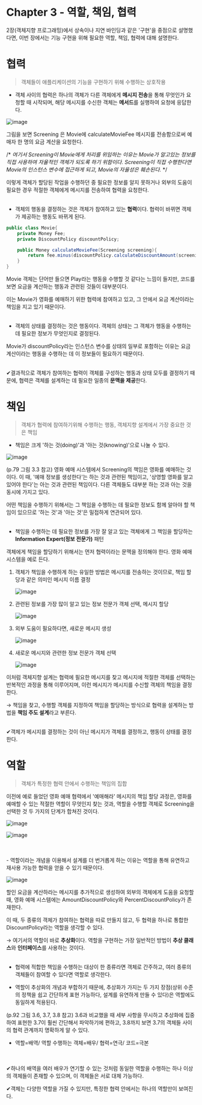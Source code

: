 # Chapter 3 - 역할, 책임, 협력

2장(객체지향 프로그래밍)에서 상속이나 지연 바인딩과 같은 '구현'을 중점으로 설명했다면, 이번 장에서는 기능 구현을 위해 필요한 역할, 책임, 협력에 대해 설명한다.

# 협력

> 객체들이 애플리케이션의 기능을 구현하기 위해 수행하는 상호작용

- 객체 사이의 협력은 하나의 객체가 다른 객체에게 **메시지 전송**을 통해 무엇인가 요청할 때 시작되며, 해당 메시지를 수신한 객체는 **메서드**를 실행하여 요청에 응답한다.

![image](https://user-images.githubusercontent.com/38847724/128625913-3f901ab5-1865-408f-87b3-7b9240639420.png)

 그림을 보면 Screening 은 Movie에 calculateMovieFee 메시지를 전송함으로써 예매자 한 명의 요금 계산을 요청한다.

 /* *여기서 Screening이 Movie에게 처리를 위임하는 이유는 Movie가 알고있는 정보를 직접 사용하여 자율적인 객체가 되도록 하기 위함이다. Screening이 직접 수행한다면 Movie의 인스턴스 변수에 접근하게 되고, Movie의 자율성은 훼손된다.* */

 이렇게 객체가 할당된 작업을 수행하던 중 필요한 정보를 알지 못하거나 외부의 도움이 필요한 경우 적절한 객체에게 메시지를 전송하여 협력을 요청한다.
</br>
</br>
- 객체의 행동을 결정하는 것은 객체가 참여하고 있는 **협력**이다. 협력이 바뀌면 객체가 제공하는 행동도 바뀌게 된다.

```java
public class Movie{
	private Money Fee;
	private DiscountPolicy discountPolicy;

	public Money calculateMovieFee(Screening screening){
		return fee.minus(discountPolicy.calculateDiscountAmount(screening));
	}
}
```

 Movie 객체는 단어만 들으면 Play라는 행동을 수행할 것 같다는 느낌이 들지만, 코드를 보면 요금을 계산하는 행동과 관련된 것들이 대부분이다.

 이는 Movie가 영화를 예매하기 위한 협력에 참여하고 있고, 그 안에서 요금 계산이라는 책임을 지고 있기 때문이다.
 </br>
</br>

- 객체의 상태를 결정하는 것은 행동이다. 객체의 상태는 그 객체가 행동을 수행하는 데 필요한 정보가 무엇인지로 결정된다.

 Movie가 discountPolicy라는 인스턴스 변수를 상태의 일부로 포함하는 이유는 요금 계산이라는 행동을 수행하는 데 이 정보들이 필요하기 때문이다.
 </br>
</br>

✔결과적으로 객체가 참여하는 협력이 객체를 구성하는 행동과 상태 모두를 결정하기 때문에, 협력은 객체를 설계하는 데 필요한 일종의 **문맥을 제공**한다.

# 책임

> 객체가 협력에 참여하기위해 수행하는 행동, 객체지향 설계에서 가장 중요한 것은 책임

- 책임은 크게 '하는 것(doing)'과 '아는 것(knowing)'으로 나눌 수 있다.

![image](https://user-images.githubusercontent.com/38847724/128625919-abf1f0d6-828c-4394-8020-8fe49fc8bb29.png)

 (p.79 그림 3.3 참고) 영화 예매 시스템에서 Screening의 책임은 영화를 예매하는 것이다. 이 때, '예매 정보를 생성한다'는 하는 것과 관련된 책임이고, '상영할 영화를 알고 있어야 한다'는 아는 것과 관련된 책임이다. 다른 객체들도 대부분 하는 것과 아는 것을 동시에 가지고 있다.

 어떤 책임을 수행하기 위해서는 그 책임을 수행하는 데 필요한 정보도 함께 알아야 할 책임이 있으므로 '하는 것'과 '아는 것'은 밀접하게 연관되어 있다.
 </br>
</br>

- 책임을 수행하는 데 필요한 정보를 가장 잘 알고 있는 객체에게 그 책임을 할당하는 **Information Expert(정보 전문가)** 패턴

 객체에게 책임을 할당하기 위해서는 먼저 협력이라는 문맥을 정의해야 한다. 영화 예매 시스템을 예로 든다.

1. 객체가 책임을 수행하게 하는 유일한 방법은 메시지를 전송하는 것이므로, 책임 할당과 같은 의미인 메시지 이름 결정

    ![image](https://user-images.githubusercontent.com/38847724/128625924-64074278-cdea-43b1-a6e8-db6c004b1c0b.png)

2. 관련된 정보를 가장 많이 알고 있는 정보 전문가 객체 선택, 메시지 할당

    ![image](https://user-images.githubusercontent.com/38847724/128625929-33ec0e8e-3401-4b5b-95d3-d5e5dfe7ffe7.png)

3. 외부 도움이 필요하다면, 새로운 메시지 생성

    ![image](https://user-images.githubusercontent.com/38847724/128625939-47fe309d-b367-4117-815d-3bb3d60765ff.png)

4. 새로운 메시지와 관련한 정보 전문가 객체 선택

    ![image](https://user-images.githubusercontent.com/38847724/128625944-afc25676-666e-49e2-99b8-b0e6600f60ff.png)

 이처럼 객체지향 설계는 협력에 필요한 메시지를 찾고 메시지에 적절한 객체를 선택하는 반복적인 과정을 통해 이루어지며, 이런 메시지가 메시지를 수신할 객체의 책임을 결정한다.

 → 책임을 찾고, 수행할 객체를 지정하여 책임을 할당하는 방식으로 협력을 설계하는 방법을 **책임 주도 설계**라고 부른다.
 </br>
</br>

✔객체가 메시지를 결정하는 것이 아닌 메시지가 객체를 결정하고, 행동이 상태를 결정한다.

# 역할

> 객체가 특정한 협력 안에서 수행하는 책임의 집합

 이전에 예로 들었던 영화 예매 협력에서 '예매해라' 메시지의 책임 할당 과정은, 영화를 예매할 수 있는 적절한 역할이 무엇인지 찾는 것과, 역할을 수행할 객체로 Screening을 선택한 것 두 가지의 단계가 합쳐진 것이다.

![image](https://user-images.githubusercontent.com/38847724/128625952-f23d4e9e-7270-4968-b82f-9be138f46165.png)

![image](https://user-images.githubusercontent.com/38847724/128625954-4a3c3bc4-7d52-4226-b901-df67c7407493.png)

</br>
</br>
- 역할이라는 개념을 이용해서 설계를 더 번거롭게 하는 이유는 역할을 통해 유연하고 재사용 가능한 협력을 얻을 수 있기 때문이다.

![image](https://user-images.githubusercontent.com/38847724/128625961-b6bb4bea-05a8-46ca-ae3d-94cbe16395ca.png)

 할인 요금을 계산하라는 메시지를 추가적으로 생성하여 외부의 객체에게 도움을 요청할때, 영화 예매 시스템에는 AmountDiscountPolicy와 PercentDiscountPolicy가 존재한다.

 이 때, 두 종류의 객체가 참여하는 협력을 따로 만들지 않고, 두 협력을 하나로 통합한 DiscountPolicy라는 역할을 생각할 수 있다.

→ 여기서의 역할이 바로 **추상화**이다. 역할을 구현하는 가장 일반적인 방법이 **추상 클래스**와 **인터페이스**를 사용하는 것이다.
</br>
</br>
- 협력에 적합한 책임을 수행하는 대상이 한 종류라면 객체로 간주하고, 여러 종류의 객체들이 참여할 수 있다면 역할로 생각한다.

- 역할이 추상화의 개념과 부합하기 때문에, 추상화가 가지는 두 가지 장점(상위 수준의 정책을 쉽고 간단하게 표현 가능하다, 설계를 유연하게 만들 수 있다)은 역할에도 동일하게 적용된다.

(p.92 그림 3.6, 3.7, 3.8 참고) 3.6과 비교했을 때 세부 사항을 무시하고 추상화에 집중하여 표현한 3.7이 훨씬 간단해서 파악하기에 편하고, 3.8까지 보면 3.7의 객체들 사이의 협력 관계까지 명확하게 알 수 있다.

- 역할=배역/ 역할 수행하는 객체=배우/ 협력=연극/ 코드=극본

</br>
</br>
✔하나의 배역을 여러 배우가 연기할 수 있는 것처럼 동일한 역할을 수행하는 하나 이상의 객체들이 존재할 수 있으며, 이 객체들은 서로 대체 가능하다.

✔객체는 다양한 역할을 가질 수 있지만, 특정한 협력 안에서는 하나의 역할만이 보여진다.
